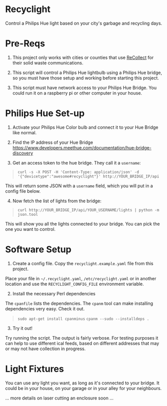 # Recyclight

Control a Philips Hue light based on your city's garbage and recycling days.


# Pre-Reqs

1. This project only works with cities or counties that use [ReCollect](https://recollect.net) for their solid waste communications.

1. This script will control a Philips Hue lightbulb using a Philips Hue bridge, so you must have those setup and working before starting this project.

1. This script must have network access to your Philips Hue Bridge.  You could run it on a raspberry pi or other computer in your house.


# Philips Hue Set-up

1. Activate your Philips Hue Color bulb and connect it to your Hue Bridge like normal.

2. Find the IP address of your Hue Bridge https://www.developers.meethue.com/documentation/hue-bridge-discovery

3. Get an access token to the hue bridge. They call it a `username`:

> `curl -s -X POST -H 'Content-Type: application/json' -d '{"devicetype":"awesome#recyclight"}' http://YOUR_BRIDGE_IP/api`

This will return some JSON with a `username` field, which you will put in a config file below.

4. Now fetch the list of lights from the bridge:

> `curl http://YOUR_BRIDGE_IP/api/YOUR_USERNAME/lights | python -m json.tool`

This will show you all the lights connected to your bridge.  You can pick the one you want to control.


# Software Setup

1. Create a config file. Copy the `recyclight.example.yaml` file from this project.

Place your file in `~/.recyclight.yaml`, `/etc/recyclight.yaml` or in another location and use the `RECYCLIGHT_CONFIG_FILE` environment variable.

2. Install the necessary Perl dependencies 

The `cpanfile` lists the dependencies.  The `cpanm` tool can make installing dependencies very easy. Check it out.

> `sudo apt-get install cpanminus`
> `cpanm --sudo --installdeps .`

3. Try it out!

Try running the script.  The output is fairly verbose.  For testing purposes it can help to use different ical feeds, based on different addresses that may or may not have collection in progress.


# Light Fixtures

You can use any light you want, as long as it's connected to your bridge.  It could be in your house, on your garage or in your alley for your neighbours.

... more details on laser cutting an enclosure soon ...
